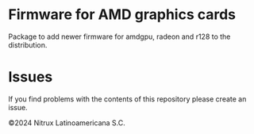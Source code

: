 # Firmware for AMD graphics cards

Package to add newer firmware for amdgpu, radeon and r128 to the distribution.

# Issues
If you find problems with the contents of this repository please create an issue.

©2024 Nitrux Latinoamericana S.C.
